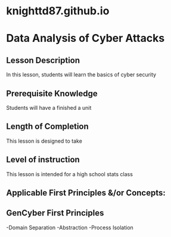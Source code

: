 # knighttd87.github.io
# Data Analysis of Cyber Attacks
## Lesson Description
In this lesson, students will learn the basics of cyber security
## Prerequisite Knowledge
Students will have a finished a unit
## Length of Completion
This lesson is designed to take
## Level of instruction
This lesson is intended for a high school stats class
## Applicable First Principles &/or Concepts:
## GenCyber First Principles
-Domain Separation
-Abstraction
-Process Isolation

